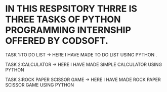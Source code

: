 # IN THIS RESPSITORY THRRE IS THREE TASKS OF PYTHON PROGRAMMING INTERNSHIP OFFERED BY CODSOFT.
TASK 1:TO DO LIST ->
HERE I HAVE MADE TO DO LIST USING PYTHON .

TASK 2:CALCULATOR ->
HERE I HAVE MADE SIMPLE CALCULATOR USING PYTHON

TASK 3:ROCK PAPER SCISSOR GAME  ->
HERE I HAVE MADE ROCK PAPER SCISSOR GAME USING PYTHON

